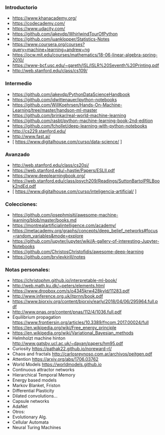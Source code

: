### Introductorio
* https://www.khanacademy.org/
* https://codecademy.com/
* https://www.udacity.com/
* https://github.com/jakevdp/WhirlwindTourOfPython
* https://github.com/juanklopper/Statistics-Notes
* https://www.coursera.org/courses?query=machine+learning+andrew+ng
* https://ocw.mit.edu/courses/mathematics/18-06-linear-algebra-spring-2010/
* https://www-bcf.usc.edu/~gareth/ISL/ISLR%20Seventh%20Printing.pdf
* http://web.stanford.edu/class/cs109/


### Intermedio
* https://github.com/jakevdp/PythonDataScienceHandbook 
* https://github.com/jdwittenauer/ipython-notebooks
* https://github.com/WillKoehrsen/Hands-On-Machine-Learning/tree/master/handson-ml-master
* https://github.com/brinkar/real-world-machine-learning
* https://github.com/rasbt/python-machine-learning-book-2nd-edition
* https://github.com/fchollet/deep-learning-with-python-notebooks
* http://cs229.stanford.edu/
* http://www.fast.ai/
* [ https://www.digitalhouse.com/curso/data-science/ ]

### Avanzado
* http://web.stanford.edu/class/cs20si/
* https://web.stanford.edu/~hastie/Papers/ESLII.pdf
* https://www.deeplearningbook.org/
* https://web.stanford.edu/class/psych209/Readings/SuttonBartoIPRLBook2ndEd.pdf
* [ https://www.digitalhouse.com/curso/inteligencia-artificial/ ]

### Colecciones:
* https://github.com/josephmisiti/awesome-machine-learning/blob/master/books.md
* https://montrealartificialintelligence.com/academy/ 
* https://metacademy.org/graphs/concepts/deep_belief_networks#focus=random_variables&mode=explore
* https://github.com/jupyter/jupyter/wiki/A-gallery-of-interesting-Jupyter-Notebooks
* https://github.com/ChristosChristofidis/awesome-deep-learning
* https://github.com/brylevkirill/notes

### Notas personales:
- https://christophm.github.io/interpretable-ml-book/
- http://web.math.ku.dk/~peters/elements.html
- https://www.dropbox.com/s/o4345krw428kyld/11283.pdf
- http://www.inference.org.uk/itprnn/book.pdf
- https://www.biorxiv.org/content/biorxiv/early/2018/04/06/295964.full.pdf
- http://www.pnas.org/content/pnas/112/4/1036.full.pdf
- Equilibrium propagation https://www.frontiersin.org/articles/10.3389/fncom.2017.00024/full
- https://en.wikipedia.org/wiki/Free_energy_principle
- https://en.wikipedia.org/wiki/Variational_Bayesian_methods
- Helmholzt machine hinton http://www.gatsby.ucl.ac.uk/~dayan/papers/hm95.pdf
- Curiosity https://pathak22.github.io/noreward-rl/
- Chaos and fractals http://carlosreynoso.com.ar/archivos/peitgen.pdf
- Attention https://arxiv.org/abs/1706.03762
- World Models https://worldmodels.github.io
- Continuous attractor networks 
- Hierarchical Temporal Memory
- Energy based models
- Markov Blanket, Friston
- Differential Plasticity
- Dilated convolutions…
- Capsule networks
- AdaNet
- Otros:
- Evolutionary Alg. 
- Cellular Automata
- Neural Turing Machines
